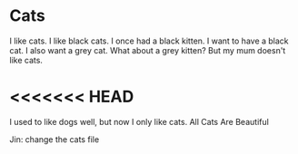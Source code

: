 Cats
====
I like cats. 
I like black cats.
I once had a black kitten.
I want to have a black cat.
I also want a grey cat.
What about a grey kitten?
But my mum doesn't like cats. 

<<<<<<< HEAD
=======
I used to like dogs well, but now I only like cats.
All Cats Are Beautiful

Jin: change the cats file

